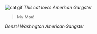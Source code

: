 ![cat gif](https://media.giphy.com/media/26FPCXdkvDbKBbgOI/giphy.gif")
*This cat loves American Gangster*

> My Man!

_Denzel Washington American Gangster_

